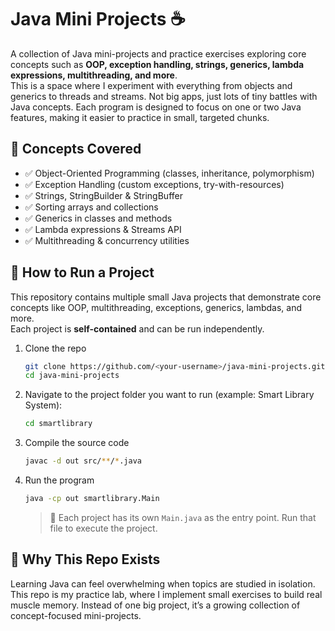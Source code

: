 # Java Mini Projects ☕  

A collection of Java mini-projects and practice exercises exploring core concepts such as **OOP, exception handling, strings, generics, lambda expressions, multithreading, and more**.  
This is a space where I experiment with everything from objects and generics to threads and streams. Not big apps, just lots of tiny battles with Java concepts.
Each program is designed to focus on one or two Java features, making it easier to practice in small, targeted chunks.  


## 📖 Concepts Covered

- ✅ Object-Oriented Programming (classes, inheritance, polymorphism)  
- ✅ Exception Handling (custom exceptions, try-with-resources)  
- ✅ Strings, StringBuilder & StringBuffer  
- ✅ Sorting arrays and collections  
- ✅ Generics in classes and methods  
- ✅ Lambda expressions & Streams API  
- ✅ Multithreading & concurrency utilities  


## 🚀 How to Run a Project

This repository contains multiple small Java projects that demonstrate core concepts like OOP, multithreading, exceptions, generics, lambdas, and more.  
Each project is **self-contained** and can be run independently.

1. Clone the repo
   ```bash
   git clone https://github.com/<your-username>/java-mini-projects.git
   cd java-mini-projects
   ```
2. Navigate to the project folder you want to run (example: Smart Library System):
   ```bash
   cd smartlibrary
   ```
3. Compile the source code
   ```bash
   javac -d out src/**/*.java
   ```

4. Run the program
   ```bash
   java -cp out smartlibrary.Main
   ```

   > 🔑 Each project has its own `Main.java` as the entry point. Run that file to execute the project.


## 🌱 Why This Repo Exists

Learning Java can feel overwhelming when topics are studied in isolation.
This repo is my practice lab, where I implement small exercises to build real muscle memory. Instead of one big project, it’s a growing collection of concept-focused mini-projects.
